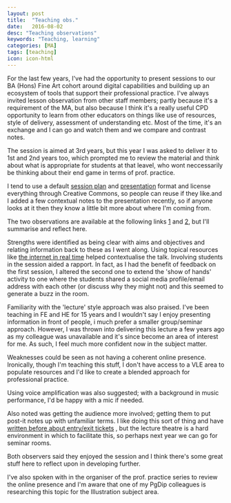 ```yaml
---
layout: post
title:  "Teaching obs."
date:   2016-08-02
desc: "Teaching observations"
keywords: "Teaching, learning"
categories: [MA]
tags: [teaching]
icon: icon-html
---
```

For the last few years, I've had the opportunity to present sessions to our BA (Hons) Fine Art cohort around digital capabilities and building up an ecosystem of tools that support their professional practice. I've always invited lesson observation from other staff members; partly because it's a requirement of the MA, but also because I think it's a really useful CPD opportunity to learn from other educators on things like use of resources, style of delivery, assessment of understanding etc. Most of the time, it's an exchange and I can go and watch them and we compare and contrast notes.

The session is aimed at 3rd years, but this year I was asked to deliver it to 1st and 2nd years too, which prompted me to review the material and think about what is appropriate for students at that leavel, who wont neccessarily be thinking about their end game in terms of prof. practice.

I tend to use a default [session plan](https://docs.google.com/document/d/1M0AS7wOxHov0mvovWN8Kps8J3H_fi69L1VBfzVjwtLI/edit#heading=h.f4fr1mth65z3) and [presentation](https://docs.google.com/presentation/d/1UlXHqreVLVAFdHAYD1faHDARSmacgnLxYOnSd9CneJU/edit) format and license everything through Creative Commons, so people can reuse if they like.and I added a few contextual notes to the presentation recently, so if anyone looks at it then they know a little bit more about where I'm coming from.

The two observations are available at the following links [1](https://docs.google.com/document/d/14Zz3MPm7Qg7SLB0wGAMPdcPWxR2ZKH8FGQrXi5YxAgQ/edit) and [2](https://docs.google.com/document/d/1w7qLomI3oh2_HAuxMAdK7wh0BrFiA6AHVPC3rKAPWno/edit), but I'll summarise and reflect here.

Strengths were identified as being clear with aims and objectives and relating information back to these as I went along. Using topical resources like [the internet in real time](http://pennystocks.la/internet-in-real-time/) helped contextualise the talk. Involving students in the session aided a rapport. In fact, as I had the benefit of feedback on the first session, I altered the second one to extend the 'show of hands' activity to one where the students shared a social media profile/email address with each other (or discuss why they might not) and this seemed to generate a buzz in the room.

Familiarity with the 'lecture' style approach was also praised. I've been teaching in FE and HE for 15 years and I wouldn't say I enjoy presenting information in front of people, i much prefer a smaller group/seminar approach. However, I was thrown into delivering this lecture a few years ago as my colleague was unavailable and it's since become an area of interest for me. As such, I feel much more confident now in the subject matter.

Weaknesses could be seen as not having a coherent online presence. Ironically, though I'm teaching this stuff, I don't have access to a VLE area to populate resources and I'd like to create a blended approach for professional practice.

Using voice amplification was also suggested; with a background in music performance, I'd be happy with a mic if needed.

Also noted was getting the audience more involved; getting them to put post-it notes up with unfamiliar terms. I like doing this sort of thing and have [written before about entry/exit tickets](http://mark-a-williams.tumblr.com/post/84309402929/example-of-google-forms-as-entryexit-tickets) , but the lecture theatre is a hard environment in which to facilitate this, so perhaps next year we can go for seminar rooms.

Both observers said they enjoyed the session and I think there's some great stuff here to reflect upon in developing further.

I've also spoken with in the organiser of the prof. practice series to review the online presence and I'm aware that one of my PgDip colleagues is researching this topic for the Illustration subject area.
